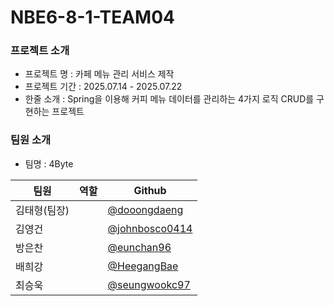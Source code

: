 # NBE6-8-1-TEAM04
### 프로젝트 소개
- 프로젝트 명 : 카페 메뉴 관리 서비스 제작
- 프로젝트 기간 : 2025.07.14 - 2025.07.22
- 한줄 소개 : Spring을 이용해 커피 메뉴 데이터를 관리하는 4가지 로직 CRUD를 구현하는 프로젝트

### 팀원 소개
- 팀명 : 4Byte

|팀원|역할|Github|
|--|--|--|
|김태형(팀장)||[@dooongdaeng](https://github.com/dooongdaeng)|
|김영건||[@johnbosco0414](https://github.com/johnbosco0414)|
|방은찬||[@eunchan96](https://github.com/eunchan96)|
|배희강||[@HeegangBae](https://github.com/HeegangBae)|
|최승욱||[@seungwookc97](https://github.com/seungwookc97)|
